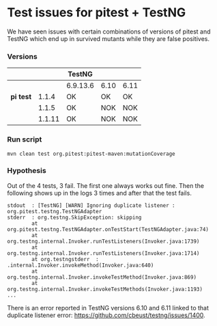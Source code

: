# Test issues for pitest + TestNG

We have seen issues with certain combinations of versions of pitest and TestNG which end up in survived mutants while they are false positives.

### Versions

|             |        | TestNG   |      |      |
|-------------|--------|----------|------|------|
|             |        | 6.9.13.6 | 6.10 | 6.11 |
| **pi test** | 1.1.4  | OK       | OK   | OK   |
|             | 1.1.5  | OK       | NOK  | NOK  |
|             | 1.1.11 | OK       | NOK  | NOK  |

### Run script
`mvn clean test org.pitest:pitest-maven:mutationCoverage`

### Hypothesis

Out of the 4 tests, 3 fail. The first one always works out fine.
Then the following shows up in the logs 3 times and after that the test fails.

```
stdout  : [TestNG] [WARN] Ignoring duplicate listener : org.pitest.testng.TestNGAdapter
stderr  : org.testng.SkipException: skipping
        at org.pitest.testng.TestNGAdapter.onTestStart(TestNGAdapter.java:74)
        at org.testng.internal.Invoker.runTestListeners(Invoker.java:1739)
        at org.testng.internal.Invoker.runTestListeners(Invoker.java:1714)
        at org.testngstderr  : .internal.Invoker.invokeMethod(Invoker.java:640)
        at org.testng.internal.Invoker.invokeTestMethod(Invoker.java:869)
        at org.testng.internal.Invoker.invokeTestMethods(Invoker.java:1193)
...
```

There is an error reported in TestNG versions 6.10 and 6.11 linked to that duplicate listener error: https://github.com/cbeust/testng/issues/1400.
